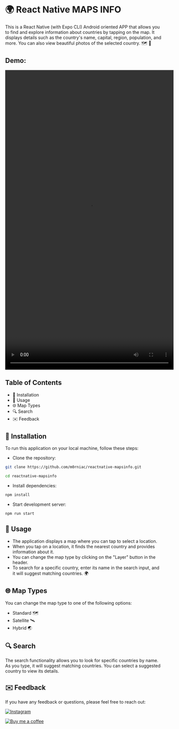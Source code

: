 # 🌍 React Native MAPS INFO

This is a React Native (with Expo CLI) Android oriented APP that allows you to find and explore information about countries by tapping on the map. It displays details such as the country's name, capital, region, population, and more. You can also view beautiful photos of the selected country. 🗺️ 📸

## Demo:
<video width="540" height="960" controls>
  <source src="./assets/demo.mp4" type="video/mp4">
  Tu navegador no soporta la reproducción de vídeos.
</video>

## Table of Contents
- 🚀 Installation
- 📱 Usage
- 🌐 Map Types
- 🔍 Search
- ✉️ Feedback

## 🚀 Installation

To run this application on your local machine, follow these steps:

- Clone the repository:
```bash
git clone https://github.com/m0rniac/reactnative-mapsinfo.git
```
```bash
cd reactnative-mapsinfo
```
- Install dependencies:
```bash
npm install
```
- Start development server:
```bash
npm run start
```
## 📱 Usage

- The application displays a map where you can tap to select a location.
- When you tap on a location, it finds the nearest country and provides information about it.
- You can change the map type by clicking on the "Layer" button in the header.
- To search for a specific country, enter its name in the search input, and it will suggest matching countries. 🌍

## 🌐 Map Types

You can change the map type to one of the following options:
- Standard 🗺️
- Satellite 🛰️
- Hybrid 🌏

## 🔍 Search

The search functionality allows you to look for specific countries by name. As you type, it will suggest matching countries. You can select a suggested country to view its details.
## ✉️ Feedback

If you have any feedback or questions, please feel free to reach out:

[![Instagram](https://img.shields.io/badge/Instagram-0A66C2?style=for-the-badge&logo=instagram&logoColor=white)](https://www.instagram.com/christcastr/)

[![Buy me a coffee](https://img.shields.io/badge/Buy_Me_a_Coffee-000?style=for-the-badge&logo=ko-fi&logoColor=white)](https://www.paypal.com/paypalme/christcastr/)
